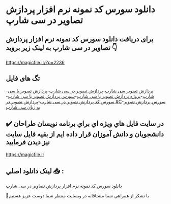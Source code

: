 # دانلود سورس کد نمونه نرم افزار پردازش تصاویر در سی شارپ

## برای دریافت دانلود سورس کد نمونه نرم افزار پردازش تصاویر در سی شارپ به لینک زیر بروید 👇

https://magicfile.ir/?p=2236

## تگ های فایل

-[پردازش تصویر سی شارپ](https://magicfile.ir/product/%d8%b3%d9%88%d8%b1%d8%b3-%d9%88-%da%a9%d8%af-%d9%86%d9%85%d9%88%d9%86%d9%87-%d9%86%d8%b1%d9%85-%d8%a7%d9%81%d8%b2%d8%a7%d8%b1-%d9%be%d8%b1%d8%af%d8%a7%d8%b2%d8%b4-%d8%aa%d8%b5%d8%a7%d9%88%db%8c%d8%b1-%d8%af%d8%b1-%d8%b3%db%8c-%d8%b4%d8%a7%d8%b1%d9%be/)-[پردازش تصویر در سی شارپ](https://magicfile.ir/product/%d8%b3%d9%88%d8%b1%d8%b3-%d9%88-%da%a9%d8%af-%d9%86%d9%85%d9%88%d9%86%d9%87-%d9%86%d8%b1%d9%85-%d8%a7%d9%81%d8%b2%d8%a7%d8%b1-%d9%be%d8%b1%d8%af%d8%a7%d8%b2%d8%b4-%d8%aa%d8%b5%d8%a7%d9%88%db%8c%d8%b1-%d8%af%d8%b1-%d8%b3%db%8c-%d8%b4%d8%a7%d8%b1%d9%be/)-[پردازش تصویر با سی شارپ](https://magicfile.ir/product/%d8%b3%d9%88%d8%b1%d8%b3-%d9%88-%da%a9%d8%af-%d9%86%d9%85%d9%88%d9%86%d9%87-%d9%86%d8%b1%d9%85-%d8%a7%d9%81%d8%b2%d8%a7%d8%b1-%d9%be%d8%b1%d8%af%d8%a7%d8%b2%d8%b4-%d8%aa%d8%b5%d8%a7%d9%88%db%8c%d8%b1-%d8%af%d8%b1-%d8%b3%db%8c-%d8%b4%d8%a7%d8%b1%d9%be/)-[پروژه پردازش تصویر با سی شارپ](https://magicfile.ir/product/%d8%b3%d9%88%d8%b1%d8%b3-%d9%88-%da%a9%d8%af-%d9%86%d9%85%d9%88%d9%86%d9%87-%d9%86%d8%b1%d9%85-%d8%a7%d9%81%d8%b2%d8%a7%d8%b1-%d9%be%d8%b1%d8%af%d8%a7%d8%b2%d8%b4-%d8%aa%d8%b5%d8%a7%d9%88%db%8c%d8%b1-%d8%af%d8%b1-%d8%b3%db%8c-%d8%b4%d8%a7%d8%b1%d9%be/)-[سورس پردازش تصویر با سی شارپ](https://magicfile.ir/product/%d8%b3%d9%88%d8%b1%d8%b3-%d9%88-%da%a9%d8%af-%d9%86%d9%85%d9%88%d9%86%d9%87-%d9%86%d8%b1%d9%85-%d8%a7%d9%81%d8%b2%d8%a7%d8%b1-%d9%be%d8%b1%d8%af%d8%a7%d8%b2%d8%b4-%d8%aa%d8%b5%d8%a7%d9%88%db%8c%d8%b1-%d8%af%d8%b1-%d8%b3%db%8c-%d8%b4%d8%a7%d8%b1%d9%be/)-[سورس کد پردازش تصویر در سی شارپ](https://magicfile.ir/product/%d8%b3%d9%88%d8%b1%d8%b3-%d9%88-%da%a9%d8%af-%d9%86%d9%85%d9%88%d9%86%d9%87-%d9%86%d8%b1%d9%85-%d8%a7%d9%81%d8%b2%d8%a7%d8%b1-%d9%be%d8%b1%d8%af%d8%a7%d8%b2%d8%b4-%d8%aa%d8%b5%d8%a7%d9%88%db%8c%d8%b1-%d8%af%d8%b1-%d8%b3%db%8c-%d8%b4%d8%a7%d8%b1%d9%be/)-[پردازش تصویر در #C](https://magicfile.ir/product/%d8%b3%d9%88%d8%b1%d8%b3-%d9%88-%da%a9%d8%af-%d9%86%d9%85%d9%88%d9%86%d9%87-%d9%86%d8%b1%d9%85-%d8%a7%d9%81%d8%b2%d8%a7%d8%b1-%d9%be%d8%b1%d8%af%d8%a7%d8%b2%d8%b4-%d8%aa%d8%b5%d8%a7%d9%88%db%8c%d8%b1-%d8%af%d8%b1-%d8%b3%db%8c-%d8%b4%d8%a7%d8%b1%d9%be/)-[سورس پردازش تصویر به زبان سی شارپ](https://magicfile.ir/product/%d8%b3%d9%88%d8%b1%d8%b3-%d9%88-%da%a9%d8%af-%d9%86%d9%85%d9%88%d9%86%d9%87-%d9%86%d8%b1%d9%85-%d8%a7%d9%81%d8%b2%d8%a7%d8%b1-%d9%be%d8%b1%d8%af%d8%a7%d8%b2%d8%b4-%d8%aa%d8%b5%d8%a7%d9%88%db%8c%d8%b1-%d8%af%d8%b1-%d8%b3%db%8c-%d8%b4%d8%a7%d8%b1%d9%be/)

## ✔️ در سايت فايل هاي ويژه اي براي برنامه نويسان طراحان دانشجويان و دانش آموزان قرار داده ايم از بقيه فايل سايت نيز ديدن فرماييد

https://magicfile.ir


## لينک دانلود اصلي 📥 :

[دانلود سورس کد نمونه نرم افزار پردازش تصاویر در سی شارپ](https://magicfile.ir/product/%d8%b3%d9%88%d8%b1%d8%b3-%d9%88-%da%a9%d8%af-%d9%86%d9%85%d9%88%d9%86%d9%87-%d9%86%d8%b1%d9%85-%d8%a7%d9%81%d8%b2%d8%a7%d8%b1-%d9%be%d8%b1%d8%af%d8%a7%d8%b2%d8%b4-%d8%aa%d8%b5%d8%a7%d9%88%db%8c%d8%b1-%d8%af%d8%b1-%d8%b3%db%8c-%d8%b4%d8%a7%d8%b1%d9%be/) 


🙏با تشکر از همراهي شما مشتاقانه در وبسایت منتظر شما دوست عزیز هستیم

